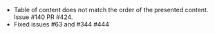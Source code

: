 - Table of content does not match the order of the presented content. Issue #140 PR #424.
- Fixed issues #63 and #344 #444